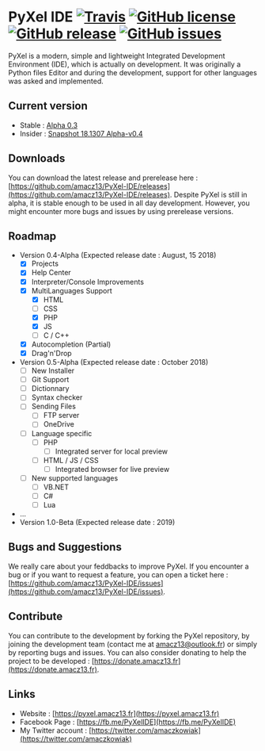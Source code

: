 # PyXel IDE [![Travis](https://img.shields.io/travis/amacz13/PyXel-IDE.svg?style=flat-square)](https://travis-ci.org/amacz13/PyXel-IDE) [![GitHub license](https://img.shields.io/github/license/amacz13/PyXel-IDE.svg?style=flat-square)](https://github.com/amacz13/PyXel-IDE/blob/master/LICENSE) [![GitHub release](https://img.shields.io/github/release/amacz13/PyXel-IDE.svg?style=flat-square)](https://github.com/amacz13/PyXel-IDE/releases) [![GitHub issues](https://img.shields.io/github/issues/amacz13/PyXel-IDE.svg?style=flat-square)](https://github.com/amacz13/PyXel-IDE/issues)

PyXel is a modern, simple and lightweight Integrated Development Environment (IDE), which is actually on development. It was originally a Python files Editor and during the development, support for other languages was asked and implemented.


Current version
-
- Stable : [Alpha 0.3](https://github.com/amacz13/PyXel-IDE/releases/tag/v0.3-Alpha)
- Insider : [Snapshot 18.1307 Alpha-v0.4](https://github.com/amacz13/PyXel-IDE/releases/tag/v0.4-Alpha-SNAPSHOT-18.1307)

Downloads
-
You can download the latest release and prerelease here : [https://github.com/amacz13/PyXel-IDE/releases](https://github.com/amacz13/PyXel-IDE/releases).
Despite PyXel is still in alpha, it is stable enough to be used in all day development. However, you might encounter more bugs and issues by using prerelease versions.

Roadmap
-
- Version 0.4-Alpha (Expected release date : August, 15 2018)
  - [X] Projects
  - [X] Help Center
  - [X] Interpreter/Console Improvements
  - [X] MultiLanguages Support
    - [x] HTML
    - [ ] CSS  
    - [X] PHP
    - [X] JS
    - [ ] C / C++      
  - [X] Autocompletion (Partial)
  - [X] Drag'n'Drop
- Version 0.5-Alpha (Expected release date : October 2018)
  - [ ] New Installer
  - [ ] Git Support
  - [ ] Dictionnary
  - [ ] Syntax checker
  - [ ] Sending Files
    - [ ] FTP server
    - [ ] OneDrive
  - [ ] Language specific
    - [ ] PHP
      - [ ] Integrated server for local preview
    - [ ] HTML / JS / CSS
      - [ ] Integrated browser for live preview
  - [ ] New supported languages
    - [ ] VB.NET
    - [ ] C#
    - [ ] Lua
- ...
- Version 1.0-Beta (Expected release date : 2019)

Bugs and Suggestions
-
We really care about your feddbacks to improve PyXel. If you encounter a bug or if you want to request a feature, you can open a ticket here : [https://github.com/amacz13/PyXel-IDE/issues](https://github.com/amacz13/PyXel-IDE/issues).

Contribute
-
You can contribute to the development by forking the PyXel repository, by joining the development team (contact me at amacz13@outlook.fr) or simply by reporting bugs and issues. You can also consider donating to help the project to be developed : [https://donate.amacz13.fr](https://donate.amacz13.fr).

Links
-
- Website : [https://pyxel.amacz13.fr](https://pyxel.amacz13.fr)
- Facebook Page : [https://fb.me/PyXelIDE](https://fb.me/PyXelIDE)
- My Twitter account : [https://twitter.com/amaczkowiak](https://twitter.com/amaczkowiak)
